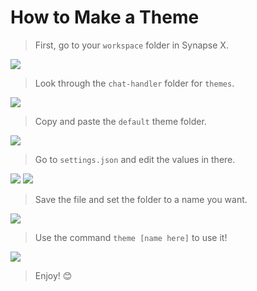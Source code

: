 # How to Make a Theme

> First, go to your `workspace` folder in Synapse X.

![](https://cdn.discordapp.com/attachments/753019137638269040/989517301395095583/unknown.png)

> Look through the `chat-handler` folder for `themes`.

![](https://cdn.discordapp.com/attachments/753019137638269040/989517467770572820/unknown.png)

> Copy and paste the `default` theme folder.

![](https://cdn.discordapp.com/attachments/753019137638269040/989517688571326484/explorer_BzPNNphNxv.gif)

> Go to `settings.json` and edit the values in there.

![](https://cdn.discordapp.com/attachments/753019137638269040/989517999016906822/unknown.png)
![](https://cdn.discordapp.com/attachments/753019137638269040/989518193091547177/unknown.png)

> Save the file and set the folder to a name you want.

![](https://cdn.discordapp.com/attachments/753019137638269040/989518774522744832/chrome_hF98QsSeh5.gif)

> Use the command `theme [name here]` to use it!

![](https://cdn.discordapp.com/attachments/753019137638269040/989519271048654858/RobloxPlayerBeta_QszwHf3V2e.gif)

> Enjoy! 😊
